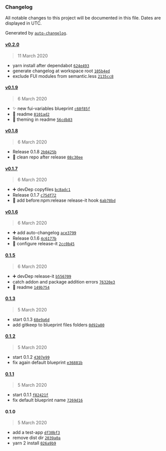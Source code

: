 ### Changelog

All notable changes to this project will be documented in this file. Dates are displayed in UTC.

Generated by [`auto-changelog`](https://github.com/CookPete/auto-changelog).

#### [v0.2.0](https://github.com/bartocc/ember-fui-modules/compare/v0.1.9...v0.2.0)

> 11 March 2020

- yarn install after dependabot [`624e493`](https://github.com/bartocc/ember-fui-modules/commit/624e49374408c176abaddf8208690884d89d88ac)
- generate changelog at workspace root [`105b4ed`](https://github.com/bartocc/ember-fui-modules/commit/105b4edd2ac7fd6919568a8277542bc31d1d0f08)
- exclude FUI modules from semantic.less [`2135cc8`](https://github.com/bartocc/ember-fui-modules/commit/2135cc8a3db5b94ff9938e259a9e099a4b5de613)

#### [v0.1.9](https://github.com/bartocc/ember-fui-modules/compare/v0.1.8...v0.1.9)

> 6 March 2020

- ✨ new fui-variables blueprint [`c60f85f`](https://github.com/bartocc/ember-fui-modules/commit/c60f85f30e9f88e00d21f58a4f6ea97a8174f657)
- 📝 readme [`8101ad2`](https://github.com/bartocc/ember-fui-modules/commit/8101ad2807a02eeb1f3e5bbb3dc8699941d6bb72)
- 📝 theming in readme [`56cdb83`](https://github.com/bartocc/ember-fui-modules/commit/56cdb83b89bcfc8d0983221a6b6b19d4c3f9bf11)

#### [v0.1.8](https://github.com/bartocc/ember-fui-modules/compare/v0.1.7...v0.1.8)

> 6 March 2020

- Release 0.1.8 [`2b0425b`](https://github.com/bartocc/ember-fui-modules/commit/2b0425beafa0063efebdf9583f9476a2c97aabeb)
- 🔧 clean repo after release [`08c30ee`](https://github.com/bartocc/ember-fui-modules/commit/08c30ee6cc699b5f222ff718c81acd7398be3572)

#### [v0.1.7](https://github.com/bartocc/ember-fui-modules/compare/v0.1.6...v0.1.7)

> 6 March 2020

- ➕ devDep copyfiles [`bc8adc1`](https://github.com/bartocc/ember-fui-modules/commit/bc8adc19977d651e11bdec7d898b432badce6182)
- Release 0.1.7 [`c75df72`](https://github.com/bartocc/ember-fui-modules/commit/c75df7245d0cd47b5b5454cf400ec29bc0ed383f)
- 🔧 add before:npm:release release-it hook [`6ab78bd`](https://github.com/bartocc/ember-fui-modules/commit/6ab78bd0bd1b9aeceda6f161cd57a7538f35810a)

#### [v0.1.6](https://github.com/bartocc/ember-fui-modules/compare/0.1.5...v0.1.6)

> 6 March 2020

- ➕ add auto-changelog [`ace3799`](https://github.com/bartocc/ember-fui-modules/commit/ace37992de2e7e38786a101cf2995e6edf7c513e)
- Release 0.1.6 [`4c6177b`](https://github.com/bartocc/ember-fui-modules/commit/4c6177b879f4a45d900d617a9753eb5193dba69e)
- 🔧 configure release-it [`2cc0b45`](https://github.com/bartocc/ember-fui-modules/commit/2cc0b4563ffd9445d1f903e920b71fa6dc8258fc)

#### [0.1.5](https://github.com/bartocc/ember-fui-modules/compare/0.1.3...0.1.5)

> 6 March 2020

- ➕ devDep release-it [`b556709`](https://github.com/bartocc/ember-fui-modules/commit/b55670932ccb228712f8dd78283d44fe4d795619)
- catch addon and package addition errors [`76320e3`](https://github.com/bartocc/ember-fui-modules/commit/76320e30682bc2ebb5ccb84a2f97568758b59c94)
- 📝 readme [`149b754`](https://github.com/bartocc/ember-fui-modules/commit/149b754691d6617ef9e3cd0e5dec98bd53a8be2f)

#### [0.1.3](https://github.com/bartocc/ember-fui-modules/compare/0.1.2...0.1.3)

> 5 March 2020

- start 0.1.3 [`68e9a6d`](https://github.com/bartocc/ember-fui-modules/commit/68e9a6dcd29a0d3a494e347acb81155fe99d7305)
- add gitkeep to blueprint files folders [`0d92a00`](https://github.com/bartocc/ember-fui-modules/commit/0d92a0088e0d5514be4b77e34880353f0a1cd2e4)

#### [0.1.2](https://github.com/bartocc/ember-fui-modules/compare/0.1.1...0.1.2)

> 5 March 2020

- start 0.1.2 [`4307e99`](https://github.com/bartocc/ember-fui-modules/commit/4307e99a7a8f392e5bce84aedad0a53c9e14bd7f)
- fix again default blueprint [`e36881b`](https://github.com/bartocc/ember-fui-modules/commit/e36881b9839e1b64bc55fe4396e7ea3449b994dc)

#### [0.1.1](https://github.com/bartocc/ember-fui-modules/compare/0.1.0...0.1.1)

> 5 March 2020

- start 0.1.1 [`f82421f`](https://github.com/bartocc/ember-fui-modules/commit/f82421f36150a309687d263051aba9ae15224212)
- fix default blueprint name [`7269d16`](https://github.com/bartocc/ember-fui-modules/commit/7269d16c955a296549379a1fc9919567263df241)

#### 0.1.0

> 5 March 2020

- add a test-app [`df30bf3`](https://github.com/bartocc/ember-fui-modules/commit/df30bf3bc86d3633026c9c5b5a47ebb240d68935)
- remove dist dir [`2039a0a`](https://github.com/bartocc/ember-fui-modules/commit/2039a0a6d4ed37f9ff0891f821164d08c6e64251)
- yarn 2 install [`026a9b9`](https://github.com/bartocc/ember-fui-modules/commit/026a9b9cd76c2468b12fbd3b1ba4b38212476c90)

